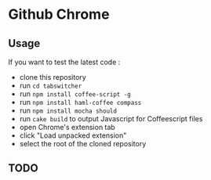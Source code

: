 # Github Chrome

## Usage

If you want to test the latest code :

- clone this repository
- run ``cd tabswitcher``
- run ``npm install coffee-script -g``
- run ``npm install haml-coffee compass``
- run ``npm install mocha should``
- run ``cake build`` to output Javascript for Coffeescript files
- open Chrome's extension tab
- click "Load unpacked extension"
- select the root of the cloned repository

## TODO

